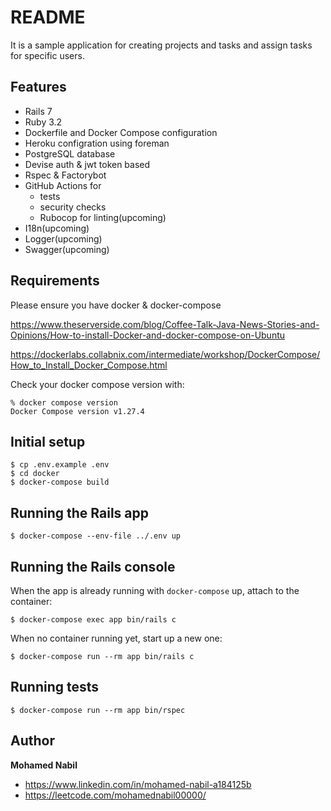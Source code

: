 # README

It is a sample application for creating projects and tasks and assign tasks for specific users.

## Features

* Rails 7
* Ruby 3.2
* Dockerfile and Docker Compose configuration
* Heroku configration using foreman
* PostgreSQL database
* Devise auth & jwt token based
* Rspec & Factorybot
* GitHub Actions for
  * tests
  * security checks
  * Rubocop for linting(upcoming)
* I18n(upcoming)
* Logger(upcoming)
* Swagger(upcoming)


## Requirements

Please ensure you have docker & docker-compose

https://www.theserverside.com/blog/Coffee-Talk-Java-News-Stories-and-Opinions/How-to-install-Docker-and-docker-compose-on-Ubuntu

https://dockerlabs.collabnix.com/intermediate/workshop/DockerCompose/How_to_Install_Docker_Compose.html

Check your docker compose version with:
```
% docker compose version
Docker Compose version v1.27.4
```

## Initial setup
```
$ cp .env.example .env
$ cd docker
$ docker-compose build
```

## Running the Rails app
```
$ docker-compose --env-file ../.env up
```
## Running the Rails console
When the app is already running with `docker-compose` up, attach to the container:
```
$ docker-compose exec app bin/rails c
```
When no container running yet, start up a new one:
```
$ docker-compose run --rm app bin/rails c
```
## Running tests
```
$ docker-compose run --rm app bin/rspec
```
## Author

**Mohamed Nabil**

- <https://www.linkedin.com/in/mohamed-nabil-a184125b>
- <https://leetcode.com/mohamednabil00000/>
